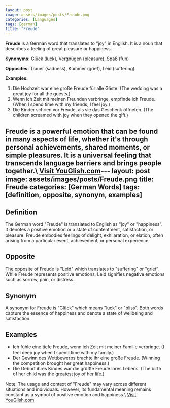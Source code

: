 ```yaml
---
layout: post
image: assets/images/posts/Freude.png
categories: [Languages]
tags: [german]
title: "Freude"
---
```


**Freude** is a German word that translates to "joy" in English. It is a noun that describes a feeling of great pleasure or happiness. 

**Synonyms:** Glück (luck), Vergnügen (pleasure), Spaß (fun)

**Opposites:** Trauer (sadness), Kummer (grief), Leid (suffering)

**Examples:**
1. Die Hochzeit war eine große Freude für alle Gäste. (The wedding was a great joy for all the guests.)
2. Wenn ich Zeit mit meinen Freunden verbringe, empfinde ich Freude. (When I spend time with my friends, I feel joy.)
3. Die Kinder schrien vor Freude, als sie das Geschenk öffneten. (The children screamed with joy when they opened the gift.)

Freude is a powerful emotion that can be found in many aspects of life, whether it's through personal achievements, shared moments, or simple pleasures. It is a universal feeling that transcends language barriers and brings people together.\ <a id="yg-widget-0" class="youglish-widget" data-query="Freude" data-lang="german" data-components="8412" data-auto-start="0" data-bkg-color="theme_light" data-title="How%20to%20pronounce%20Freude%20in%20German"  rel="nofollow" href="https://youglish.com">Visit YouGlish.com</a><script async src="https://youglish.com/public/emb/widget.js" charset="utf-8"></script>---
layout: post
image: assets/images/posts/Freude.png
title: Freude
categories: [German Words]
tags: [definition, opposite, synonym, examples]
---

## Definition

The German word "Freude" is translated to English as "joy" or "happiness". It denotes a positive emotion or a state of contentment, satisfaction, or pleasure. Freude embodies feelings of delight, exhilaration, or elation, often arising from a particular event, achievement, or personal experience.

## Opposite

The opposite of Freude is "Leid" which translates to "suffering" or "grief". While Freude represents positive emotions, Leid signifies negative emotions such as sorrow, pain, or distress.

## Synonym

A synonym for Freude is "Glück" which means "luck" or "bliss". Both words capture the essence of happiness and denote a state of wellbeing and satisfaction.

## Examples

- Ich fühle eine tiefe Freude, wenn ich Zeit mit meiner Familie verbringe. (I feel deep joy when I spend time with my family.)
- Der Gewinn des Wettbewerbs brachte ihr eine große Freude. (Winning the competition brought her great happiness.)
- Die Geburt ihres Kindes war die größte Freude ihres Lebens. (The birth of her child was the greatest joy of her life.)

Note: The usage and context of "Freude" may vary across different situations and individuals. However, its fundamental meaning remains constant as a symbol of positive emotion and happiness.\ <a id="yg-widget-0" class="youglish-widget" data-query="Freude" data-lang="german" data-components="8412" data-auto-start="0" data-bkg-color="theme_light" data-title="How%20to%20pronounce%20Freude%20in%20German"  rel="nofollow" href="https://youglish.com">Visit YouGlish.com</a><script async src="https://youglish.com/public/emb/widget.js" charset="utf-8"></script>